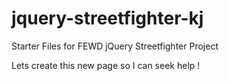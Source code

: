 jquery-streetfighter-kj
=======================

Starter Files for FEWD jQuery Streetfighter Project


Lets create this new page so I can seek help !

